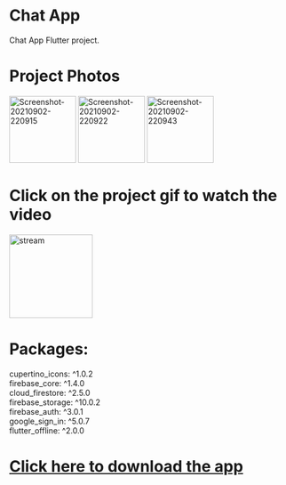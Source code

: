 # Chat App

Chat App Flutter project.

# Project Photos
<a href="https://ibb.co/dmZRYcR"><img src="https://i.ibb.co/J3Z9Jd9/Screenshot-20210902-220915.jpg" alt="Screenshot-20210902-220915" border="0"  width="120"></a>
<a href="https://ibb.co/SXQQ72p"><img src="https://i.ibb.co/99ww3Jj/Screenshot-20210902-220922.jpg" alt="Screenshot-20210902-220922" border="0"  width="120"></a>
<a href="https://ibb.co/0fSgVmd"><img src="https://i.ibb.co/THSVqYF/Screenshot-20210902-220943.jpg" alt="Screenshot-20210902-220943" border="0"  width="120"></a>
 
# Click on the project gif to watch the video
[<img src="https://i.ibb.co/hyNswc2/stream.gif" alt="stream" border="0" width="150"></a>](https://youtu.be/zupd1C_rsRQ)
  
  # Packages:
  cupertino_icons: ^1.0.2 <br/>
  firebase_core: ^1.4.0 <br/>
  cloud_firestore: ^2.5.0 <br/>
  firebase_storage: ^10.0.2 <br/>
  firebase_auth: ^3.0.1 <br/>
  google_sign_in: ^5.0.7 <br/>
  flutter_offline: ^2.0.0 <br/>

# [Click here to download the app](https://github.com/AlijonXr/Chat-App/raw/main/app-armeabi-v7a-release.apk) 

